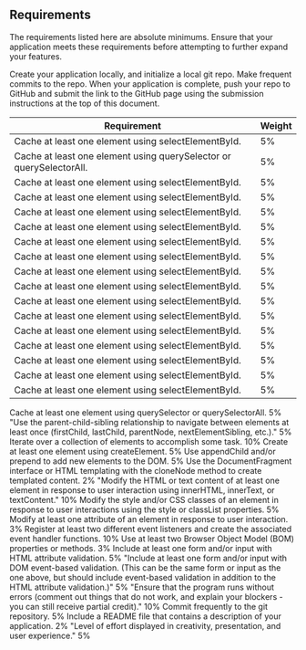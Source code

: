 ## Requirements
The requirements listed here are absolute minimums. Ensure that your application meets these requirements before attempting to further expand your features.

Create your application locally, and initialize a local git repo. Make frequent commits to the repo. When your application is complete, push your repo to GitHub and submit the link to the GitHub page using the submission instructions at the top of this document.

|Requirement                                        |Weight                                                    |
|---------------------------------------------------|----------------------------------------------------------| 
|Cache at least one element using selectElementById.                                                   |5%     | 
|Cache at least one element using querySelector or querySelectorAll.                                   |5%     | 
|Cache at least one element using selectElementById.|5%    | 
|Cache at least one element using selectElementById.|5%    | 
|Cache at least one element using selectElementById.|5%    |   
|Cache at least one element using selectElementById.|5%    | 
|Cache at least one element using selectElementById.|5%    | 
|Cache at least one element using selectElementById.|5%    | 
|Cache at least one element using selectElementById.|5%    | 
|Cache at least one element using selectElementById.|5%    | 
|Cache at least one element using selectElementById.|5%    | 
|Cache at least one element using selectElementById.|5%    | 
|Cache at least one element using selectElementById.|5%    | 
|Cache at least one element using selectElementById.|5%    | 
|Cache at least one element using selectElementById.|5%    | 
|Cache at least one element using selectElementById.|5%    | 	
|Cache at least one element using selectElementById.|5%    | 

Cache at least one element using querySelector or querySelectorAll.	5%
"Use the parent-child-sibling relationship to navigate between elements at least once (firstChild, lastChild, parentNode, nextElementSibling, etc.)."	5%
Iterate over a collection of elements to accomplish some task.	10%
Create at least one element using createElement.	5%
Use appendChild and/or prepend to add new elements to the DOM.	5%
Use the DocumentFragment interface or HTML templating with the cloneNode method to create templated content. 	2%
"Modify the HTML or text content of at least one element in response to user interaction using innerHTML, innerText, or textContent."	10%
Modify the style and/or CSS classes of an element in response to user interactions using the style or classList properties.	5%
Modify at least one attribute of an element in response to user interaction.	3%
Register at least two different event listeners and create the associated event handler functions.	10%
Use at least two Browser Object Model (BOM) properties or methods.	3%
Include at least one form and/or input with HTML attribute validation.	5%
"Include at least one form and/or input with DOM event-based validation. (This can be the same form or input as the one above, but should include event-based validation in addition to the HTML attribute validation.)"	5%
"Ensure that the program runs without errors (comment out things that do not work, and explain your blockers - you can still receive partial credit)."	10%
Commit frequently to the git repository.	5%
Include a README file that contains a description of your application.	2%
"Level of effort displayed in creativity, presentation, and user experience."	5%


